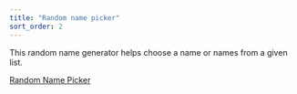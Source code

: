 ```yaml
---
title: "Random name picker"
sort_order: 2
---
```


This random name generator helps choose a name or names from a given list.

[Random Name Picker](/files/proj-name-picker/proj-random-name-picker.html)